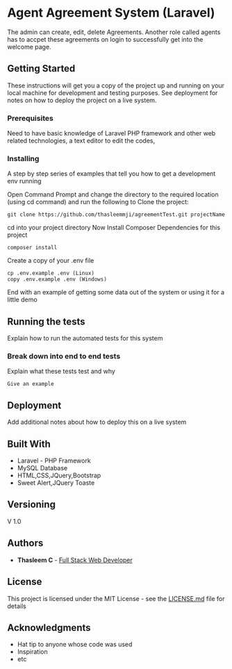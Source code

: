 # Agent Agreement System (Laravel)

The admin can create, edit, delete Agreements. Another role called agents has to accpet these agreements on login to successfully get into the welcome page.

## Getting Started

These instructions will get you a copy of the project up and running on your local machine for development and testing purposes. See deployment for notes on how to deploy the project on a live system.

### Prerequisites

Need to have basic knowledge of Laravel PHP framework and other web related technologies, a text editor to edit the codes,

### Installing

A step by step series of examples that tell you how to get a development env running

Open Command Prompt and change the directory to the required location (using cd command) and run the following to Clone the project:

```
git clone https://github.com/thasleemmji/agreementTest.git projectName
```

cd into your project directory
Now Install Composer Dependencies for this project

```
composer install
```

Create a copy of your .env file

```
cp .env.example .env (Linux)
copy .env.example .env (Windows)
```

End with an example of getting some data out of the system or using it for a little demo

## Running the tests

Explain how to run the automated tests for this system

### Break down into end to end tests

Explain what these tests test and why

```
Give an example
```

## Deployment

Add additional notes about how to deploy this on a live system

## Built With

* Laravel - PHP Framework
* MySQL Database
* HTML,CSS,JQuery,Bootstrap
* Sweet Alert,JQuery Toaste

## Versioning
V 1.0

## Authors

* **Thasleem C** - [Full Stack Web Developer](http://thasleem.me)

## License

This project is licensed under the MIT License - see the [LICENSE.md](LICENSE.md) file for details

## Acknowledgments

* Hat tip to anyone whose code was used
* Inspiration
* etc
